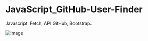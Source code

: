 # JavaScript_GitHub-User-Finder
Javascript, Fetch, API:GitHub, Bootstrap..

![image](https://user-images.githubusercontent.com/75909425/147157530-94110768-1b0c-4cae-9547-3ad71a323972.png)


